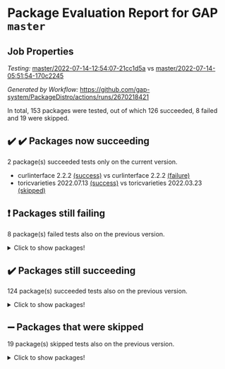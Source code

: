 # Package Evaluation Report for GAP `master`

## Job Properties

*Testing:* [master/2022-07-14-12:54:07-21cc1d5a](https://github.com/gap-system/PackageDistro/blob/data/reports/master/2022-07-14-12:54:07-21cc1d5a) vs [master/2022-07-14-05:51:54-170c2245](https://github.com/gap-system/PackageDistro/blob/data/reports/master/2022-07-14-05:51:54-170c2245)

*Generated by Workflow:* https://github.com/gap-system/PackageDistro/actions/runs/2670218421

In total, 153 packages were tested, out of which 126 succeeded, 8 failed and 19 were skipped.

## :heavy_check_mark: :heavy_check_mark: Packages now succeeding

2 package(s) succeeded tests only on the current version.
- curlinterface 2.2.2 [(success)](https://github.com/gap-system/PackageDistro/runs/7339856346?check_suite_focus=true) vs curlinterface 2.2.2 [(failure)](https://github.com/gap-system/PackageDistro/runs/7334091154?check_suite_focus=true)
- toricvarieties 2022.07.13 [(success)](https://github.com/gap-system/PackageDistro/runs/7339867603?check_suite_focus=true) vs toricvarieties 2022.03.23 [(skipped)](https://github.com/gap-system/PackageDistro/runs/7333989365?check_suite_focus=true)

## :exclamation: Packages still failing

8 package(s) failed tests also on the previous version.
<details><summary>Click to show packages!</summary>

- francy 1.2.4 [(failure)](https://github.com/gap-system/PackageDistro/runs/7339858630?check_suite_focus=true)
- hap 1.44 [(failure)](https://github.com/gap-system/PackageDistro/runs/7339859767?check_suite_focus=true)
- packagemanager 1.2 [(failure)](https://github.com/gap-system/PackageDistro/runs/7339863946?check_suite_focus=true)
- qpa 1.33 [(failure)](https://github.com/gap-system/PackageDistro/runs/7339864624?check_suite_focus=true)
- rcwa 4.6.4 [(failure)](https://github.com/gap-system/PackageDistro/runs/7339864894?check_suite_focus=true)
- recog 1.3.2 [(failure)](https://github.com/gap-system/PackageDistro/runs/7339865096?check_suite_focus=true)
- semigroups 4.0.0 [(failure)](https://github.com/gap-system/PackageDistro/runs/7339865748?check_suite_focus=true)
- yangbaxter 0.10.0 [(failure)](https://github.com/gap-system/PackageDistro/runs/7339868939?check_suite_focus=true)
</details>

## :heavy_check_mark: Packages still succeeding

124 package(s) succeeded tests also on the previous version.
<details><summary>Click to show packages!</summary>

- ace 5.4 [(success)](https://github.com/gap-system/PackageDistro/runs/7339853724?check_suite_focus=true)
- aclib 1.3.2 [(success)](https://github.com/gap-system/PackageDistro/runs/7339853857?check_suite_focus=true)
- agt 0.2 [(success)](https://github.com/gap-system/PackageDistro/runs/7339853964?check_suite_focus=true)
- alnuth 3.2.1 [(success)](https://github.com/gap-system/PackageDistro/runs/7339854058?check_suite_focus=true)
- anupq 3.2.6 [(success)](https://github.com/gap-system/PackageDistro/runs/7339854175?check_suite_focus=true)
- atlasrep 2.1.2 [(success)](https://github.com/gap-system/PackageDistro/runs/7339854300?check_suite_focus=true)
- autodoc 2022.07.10 [(success)](https://github.com/gap-system/PackageDistro/runs/7339854400?check_suite_focus=true)
- automata 1.15 [(success)](https://github.com/gap-system/PackageDistro/runs/7339854500?check_suite_focus=true)
- automgrp 1.3.2 [(success)](https://github.com/gap-system/PackageDistro/runs/7339854615?check_suite_focus=true)
- autpgrp 1.10.2 [(success)](https://github.com/gap-system/PackageDistro/runs/7339854715?check_suite_focus=true)
- cap 2022.06-05 [(success)](https://github.com/gap-system/PackageDistro/runs/7339854883?check_suite_focus=true)
- caratinterface 2.3.3 [(success)](https://github.com/gap-system/PackageDistro/runs/7339854986?check_suite_focus=true)
- cddinterface 2020.06.24 [(success)](https://github.com/gap-system/PackageDistro/runs/7339855112?check_suite_focus=true)
- circle 1.6.5 [(success)](https://github.com/gap-system/PackageDistro/runs/7339855202?check_suite_focus=true)
- classicpres 1.22 [(success)](https://github.com/gap-system/PackageDistro/runs/7339855309?check_suite_focus=true)
- cohomolo 1.6.10 [(success)](https://github.com/gap-system/PackageDistro/runs/7339855394?check_suite_focus=true)
- congruence 1.2.4 [(success)](https://github.com/gap-system/PackageDistro/runs/7339855487?check_suite_focus=true)
- corelg 1.56 [(success)](https://github.com/gap-system/PackageDistro/runs/7339855586?check_suite_focus=true)
- crime 1.6 [(success)](https://github.com/gap-system/PackageDistro/runs/7339855680?check_suite_focus=true)
- crisp 1.4.5 [(success)](https://github.com/gap-system/PackageDistro/runs/7339855746?check_suite_focus=true)
- crypting 0.10 [(success)](https://github.com/gap-system/PackageDistro/runs/7339855823?check_suite_focus=true)
- cryst 4.1.24 [(success)](https://github.com/gap-system/PackageDistro/runs/7339855901?check_suite_focus=true)
- crystcat 1.1.9 [(success)](https://github.com/gap-system/PackageDistro/runs/7339856000?check_suite_focus=true)
- ctbllib 1.3.4 [(success)](https://github.com/gap-system/PackageDistro/runs/7339856103?check_suite_focus=true)
- cubefree 1.19 [(success)](https://github.com/gap-system/PackageDistro/runs/7339856218?check_suite_focus=true)
- cvec 2.7.5 [(success)](https://github.com/gap-system/PackageDistro/runs/7339856485?check_suite_focus=true)
- datastructures 0.2.7 [(success)](https://github.com/gap-system/PackageDistro/runs/7339856605?check_suite_focus=true)
- deepthought 1.0.5 [(success)](https://github.com/gap-system/PackageDistro/runs/7339856738?check_suite_focus=true)
- design 1.7 [(success)](https://github.com/gap-system/PackageDistro/runs/7339856914?check_suite_focus=true)
- difsets 2.3.1 [(success)](https://github.com/gap-system/PackageDistro/runs/7339857076?check_suite_focus=true)
- digraphs 1.5.3 [(success)](https://github.com/gap-system/PackageDistro/runs/7339857237?check_suite_focus=true)
- edim 1.3.5 [(success)](https://github.com/gap-system/PackageDistro/runs/7339857371?check_suite_focus=true)
- example 4.3.1 [(success)](https://github.com/gap-system/PackageDistro/runs/7339857497?check_suite_focus=true)
- factint 1.6.3 [(success)](https://github.com/gap-system/PackageDistro/runs/7339857613?check_suite_focus=true)
- ferret 1.0.8 [(success)](https://github.com/gap-system/PackageDistro/runs/7339857702?check_suite_focus=true)
- fga 1.4.0 [(success)](https://github.com/gap-system/PackageDistro/runs/7339857820?check_suite_focus=true)
- fining 1.5 [(success)](https://github.com/gap-system/PackageDistro/runs/7339857979?check_suite_focus=true)
- float 1.0.3 [(success)](https://github.com/gap-system/PackageDistro/runs/7339858091?check_suite_focus=true)
- format 1.4.3 [(success)](https://github.com/gap-system/PackageDistro/runs/7339858185?check_suite_focus=true)
- forms 1.2.8 [(success)](https://github.com/gap-system/PackageDistro/runs/7339858280?check_suite_focus=true)
- fplsa 1.2.5 [(success)](https://github.com/gap-system/PackageDistro/runs/7339858438?check_suite_focus=true)
- fr 2.4.8 [(success)](https://github.com/gap-system/PackageDistro/runs/7339858543?check_suite_focus=true)
- fwtree 1.3 [(success)](https://github.com/gap-system/PackageDistro/runs/7339858716?check_suite_focus=true)
- gbnp 1.0.5 [(success)](https://github.com/gap-system/PackageDistro/runs/7339858828?check_suite_focus=true)
- generalizedmorphismsforcap 2022.05-01 [(success)](https://github.com/gap-system/PackageDistro/runs/7339858924?check_suite_focus=true)
- genss 1.6.6 [(success)](https://github.com/gap-system/PackageDistro/runs/7339859037?check_suite_focus=true)
- gradedringforhomalg 2022.06-01 [(success)](https://github.com/gap-system/PackageDistro/runs/7339859114?check_suite_focus=true)
- grape 4.8.5 [(success)](https://github.com/gap-system/PackageDistro/runs/7339859220?check_suite_focus=true)
- groupoids 1.69 [(success)](https://github.com/gap-system/PackageDistro/runs/7339859331?check_suite_focus=true)
- grpconst 2.6.2 [(success)](https://github.com/gap-system/PackageDistro/runs/7339859441?check_suite_focus=true)
- guarana 0.96.3 [(success)](https://github.com/gap-system/PackageDistro/runs/7339859549?check_suite_focus=true)
- guava 3.16 [(success)](https://github.com/gap-system/PackageDistro/runs/7339859654?check_suite_focus=true)
- hapcryst 0.1.14 [(success)](https://github.com/gap-system/PackageDistro/runs/7339859869?check_suite_focus=true)
- hecke 1.5.3 [(success)](https://github.com/gap-system/PackageDistro/runs/7339859955?check_suite_focus=true)
- help 3.5 [(success)](https://github.com/gap-system/PackageDistro/runs/7339860066?check_suite_focus=true)
- idrel 2.44 [(success)](https://github.com/gap-system/PackageDistro/runs/7339860195?check_suite_focus=true)
- images 1.3.1 [(success)](https://github.com/gap-system/PackageDistro/runs/7339860297?check_suite_focus=true)
- intpic 0.3.0 [(success)](https://github.com/gap-system/PackageDistro/runs/7339860438?check_suite_focus=true)
- io 4.7.2 [(success)](https://github.com/gap-system/PackageDistro/runs/7339860578?check_suite_focus=true)
- irredsol 1.4.3 [(success)](https://github.com/gap-system/PackageDistro/runs/7339860712?check_suite_focus=true)
- json 2.1.0 [(success)](https://github.com/gap-system/PackageDistro/runs/7339860880?check_suite_focus=true)
- jupyterkernel 1.4.1 [(success)](https://github.com/gap-system/PackageDistro/runs/7339861021?check_suite_focus=true)
- jupyterviz 1.5.1 [(success)](https://github.com/gap-system/PackageDistro/runs/7339861211?check_suite_focus=true)
- kan 1.34 [(success)](https://github.com/gap-system/PackageDistro/runs/7339861294?check_suite_focus=true)
- kbmag 1.5.9 [(success)](https://github.com/gap-system/PackageDistro/runs/7339861403?check_suite_focus=true)
- laguna 3.9.5 [(success)](https://github.com/gap-system/PackageDistro/runs/7339861510?check_suite_focus=true)
- liealgdb 2.2.1 [(success)](https://github.com/gap-system/PackageDistro/runs/7339861630?check_suite_focus=true)
- liepring 2.6 [(success)](https://github.com/gap-system/PackageDistro/runs/7339861721?check_suite_focus=true)
- liering 2.4.2 [(success)](https://github.com/gap-system/PackageDistro/runs/7339861828?check_suite_focus=true)
- linearalgebraforcap 2022.06-03 [(success)](https://github.com/gap-system/PackageDistro/runs/7339861965?check_suite_focus=true)
- loops 3.4.1 [(success)](https://github.com/gap-system/PackageDistro/runs/7339862062?check_suite_focus=true)
- lpres 1.0.3 [(success)](https://github.com/gap-system/PackageDistro/runs/7339862164?check_suite_focus=true)
- majoranaalgebras 1.4 [(success)](https://github.com/gap-system/PackageDistro/runs/7339862277?check_suite_focus=true)
- mapclass 1.4.5 [(success)](https://github.com/gap-system/PackageDistro/runs/7339862379?check_suite_focus=true)
- matgrp 0.64 [(success)](https://github.com/gap-system/PackageDistro/runs/7339862487?check_suite_focus=true)
- modisom 2.5.2 [(success)](https://github.com/gap-system/PackageDistro/runs/7339862577?check_suite_focus=true)
- modulepresentationsforcap 2022.05-03 [(success)](https://github.com/gap-system/PackageDistro/runs/7339862696?check_suite_focus=true)
- monoidalcategories 2022.06-07 [(success)](https://github.com/gap-system/PackageDistro/runs/7339862846?check_suite_focus=true)
- nconvex 2020.11-04 [(success)](https://github.com/gap-system/PackageDistro/runs/7339862956?check_suite_focus=true)
- nilmat 1.4.1 [(success)](https://github.com/gap-system/PackageDistro/runs/7339863055?check_suite_focus=true)
- nock 1.5 [(success)](https://github.com/gap-system/PackageDistro/runs/7339863210?check_suite_focus=true)
- normalizinterface 1.3.3 [(success)](https://github.com/gap-system/PackageDistro/runs/7339863315?check_suite_focus=true)
- nq 2.5.8 [(success)](https://github.com/gap-system/PackageDistro/runs/7339863518?check_suite_focus=true)
- numericalsgps 1.3.0 [(success)](https://github.com/gap-system/PackageDistro/runs/7339863601?check_suite_focus=true)
- openmath 11.5.1 [(success)](https://github.com/gap-system/PackageDistro/runs/7339863697?check_suite_focus=true)
- orb 4.8.4 [(success)](https://github.com/gap-system/PackageDistro/runs/7339863829?check_suite_focus=true)
- patternclass 2.4.2 [(success)](https://github.com/gap-system/PackageDistro/runs/7339864065?check_suite_focus=true)
- permut 2.0.4 [(success)](https://github.com/gap-system/PackageDistro/runs/7339864176?check_suite_focus=true)
- polenta 1.3.10 [(success)](https://github.com/gap-system/PackageDistro/runs/7339864288?check_suite_focus=true)
- polymaking 0.8.6 [(success)](https://github.com/gap-system/PackageDistro/runs/7339864355?check_suite_focus=true)
- primgrp 3.4.2 [(success)](https://github.com/gap-system/PackageDistro/runs/7339864453?check_suite_focus=true)
- profiling 2.5.0 [(success)](https://github.com/gap-system/PackageDistro/runs/7339864541?check_suite_focus=true)
- quagroup 1.8.3 [(success)](https://github.com/gap-system/PackageDistro/runs/7339864705?check_suite_focus=true)
- radiroot 2.9 [(success)](https://github.com/gap-system/PackageDistro/runs/7339864796?check_suite_focus=true)
- rds 1.8 [(success)](https://github.com/gap-system/PackageDistro/runs/7339864991?check_suite_focus=true)
- repndecomp 1.2.1 [(success)](https://github.com/gap-system/PackageDistro/runs/7339865202?check_suite_focus=true)
- repsn 3.1.0 [(success)](https://github.com/gap-system/PackageDistro/runs/7339865331?check_suite_focus=true)
- resclasses 4.7.2 [(success)](https://github.com/gap-system/PackageDistro/runs/7339865464?check_suite_focus=true)
- scscp 2.3.1 [(success)](https://github.com/gap-system/PackageDistro/runs/7339865590?check_suite_focus=true)
- sglppow 2.2 [(success)](https://github.com/gap-system/PackageDistro/runs/7339865887?check_suite_focus=true)
- sgpviz 0.999.5 [(success)](https://github.com/gap-system/PackageDistro/runs/7339866035?check_suite_focus=true)
- simpcomp 2.1.14 [(success)](https://github.com/gap-system/PackageDistro/runs/7339866188?check_suite_focus=true)
- singular 2020.12.18 [(success)](https://github.com/gap-system/PackageDistro/runs/7339866321?check_suite_focus=true)
- sla 1.5.3 [(success)](https://github.com/gap-system/PackageDistro/runs/7339866453?check_suite_focus=true)
- smallgrp 1.5 [(success)](https://github.com/gap-system/PackageDistro/runs/7339866561?check_suite_focus=true)
- smallsemi 0.6.13 [(success)](https://github.com/gap-system/PackageDistro/runs/7339866675?check_suite_focus=true)
- sonata 2.9.4 [(success)](https://github.com/gap-system/PackageDistro/runs/7339866771?check_suite_focus=true)
- sophus 1.25 [(success)](https://github.com/gap-system/PackageDistro/runs/7339866850?check_suite_focus=true)
- spinsym 1.5.2 [(success)](https://github.com/gap-system/PackageDistro/runs/7339866966?check_suite_focus=true)
- symbcompcc 1.3.2 [(success)](https://github.com/gap-system/PackageDistro/runs/7339867085?check_suite_focus=true)
- thelma 1.3 [(success)](https://github.com/gap-system/PackageDistro/runs/7339867255?check_suite_focus=true)
- tomlib 1.2.9 [(success)](https://github.com/gap-system/PackageDistro/runs/7339867386?check_suite_focus=true)
- toric 1.9.5 [(success)](https://github.com/gap-system/PackageDistro/runs/7339867509?check_suite_focus=true)
- transgrp 3.6.2 [(success)](https://github.com/gap-system/PackageDistro/runs/7339867715?check_suite_focus=true)
- ugaly 4.0.3 [(success)](https://github.com/gap-system/PackageDistro/runs/7339867828?check_suite_focus=true)
- unipot 1.5 [(success)](https://github.com/gap-system/PackageDistro/runs/7339867925?check_suite_focus=true)
- unitlib 4.1.0 [(success)](https://github.com/gap-system/PackageDistro/runs/7339868073?check_suite_focus=true)
- utils 0.74 [(success)](https://github.com/gap-system/PackageDistro/runs/7339868160?check_suite_focus=true)
- uuid 0.7 [(success)](https://github.com/gap-system/PackageDistro/runs/7339868262?check_suite_focus=true)
- walrus 0.9991 [(success)](https://github.com/gap-system/PackageDistro/runs/7339868350?check_suite_focus=true)
- wedderga 4.10.2 [(success)](https://github.com/gap-system/PackageDistro/runs/7339868449?check_suite_focus=true)
- xmod 2.88 [(success)](https://github.com/gap-system/PackageDistro/runs/7339868563?check_suite_focus=true)
- xmodalg 1.22 [(success)](https://github.com/gap-system/PackageDistro/runs/7339868779?check_suite_focus=true)
- zeromqinterface 0.13 [(success)](https://github.com/gap-system/PackageDistro/runs/7339869064?check_suite_focus=true)
</details>

## :heavy_minus_sign: Packages that were skipped

19 package(s) skipped tests also on the previous version.
<details><summary>Click to show packages!</summary>

- 4ti2interface 2022.03-01 [(skipped)](https://github.com/gap-system/PackageDistro/runs/7339606637?check_suite_focus=true)
- browse 1.8.14 [(skipped)](https://github.com/gap-system/PackageDistro/runs/7339606637?check_suite_focus=true)
- examplesforhomalg 2022.03-01 [(skipped)](https://github.com/gap-system/PackageDistro/runs/7339606637?check_suite_focus=true)
- gapdoc 1.6.5 [(skipped)](https://github.com/gap-system/PackageDistro/runs/7339606637?check_suite_focus=true)
- gauss 2022.03-01 [(skipped)](https://github.com/gap-system/PackageDistro/runs/7339606637?check_suite_focus=true)
- gaussforhomalg 2022.03-01 [(skipped)](https://github.com/gap-system/PackageDistro/runs/7339606637?check_suite_focus=true)
- gradedmodules 2022.03-01 [(skipped)](https://github.com/gap-system/PackageDistro/runs/7339606637?check_suite_focus=true)
- homalg 2022.03-01 [(skipped)](https://github.com/gap-system/PackageDistro/runs/7339606637?check_suite_focus=true)
- homalgtocas 2022.03-01 [(skipped)](https://github.com/gap-system/PackageDistro/runs/7339606637?check_suite_focus=true)
- io_forhomalg 2022.03-01 [(skipped)](https://github.com/gap-system/PackageDistro/runs/7339606637?check_suite_focus=true)
- itc 1.5.1 [(skipped)](https://github.com/gap-system/PackageDistro/runs/7339606637?check_suite_focus=true)
- localizeringforhomalg 2022.03-01 [(skipped)](https://github.com/gap-system/PackageDistro/runs/7339606637?check_suite_focus=true)
- matricesforhomalg 2022.06-01 [(skipped)](https://github.com/gap-system/PackageDistro/runs/7339606637?check_suite_focus=true)
- modules 2022.03-01 [(skipped)](https://github.com/gap-system/PackageDistro/runs/7339606637?check_suite_focus=true)
- polycyclic 2.16 [(skipped)](https://github.com/gap-system/PackageDistro/runs/7339606637?check_suite_focus=true)
- ringsforhomalg 2022.04-01 [(skipped)](https://github.com/gap-system/PackageDistro/runs/7339606637?check_suite_focus=true)
- sco 2022.03-01 [(skipped)](https://github.com/gap-system/PackageDistro/runs/7339606637?check_suite_focus=true)
- toolsforhomalg 2022.05-01 [(skipped)](https://github.com/gap-system/PackageDistro/runs/7339606637?check_suite_focus=true)
- xgap 4.31 [(skipped)](https://github.com/gap-system/PackageDistro/runs/7339606637?check_suite_focus=true)
</details>

